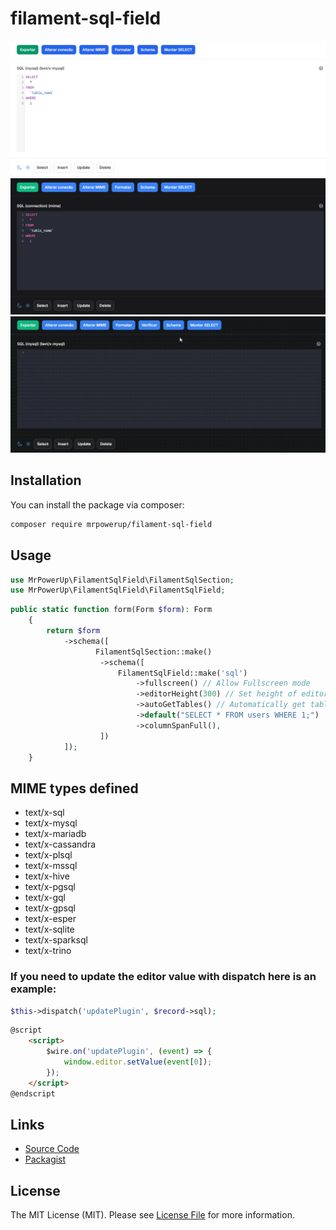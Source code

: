 # filament-sql-field

<!-- ![image](https://raw.githubusercontent.com/MrPowerUp82/filament-sql-field-plus/main/example_1.png)
![image](https://raw.githubusercontent.com/MrPowerUp82/filament-sql-field-plus/main/example_2.png) -->

![image](example_1.png)
![image](example_2.png)
![image](example_3.gif)

## Installation

You can install the package via composer:

```bash
composer require mrpowerup/filament-sql-field
```

## Usage
```php
use MrPowerUp\FilamentSqlField\FilamentSqlSection;
use MrPowerUp\FilamentSqlField\FilamentSqlField;
```

```php
public static function form(Form $form): Form
    {
        return $form
            ->schema([
                   FilamentSqlSection::make()
                    ->schema([
                        FilamentSqlField::make('sql')                               
                            ->fullscreen() // Allow Fullscreen mode
                            ->editorHeight(300) // Set height of editor
                            ->autoGetTables() // Automatically get tables from database
                            ->default("SELECT * FROM users WHERE 1;")
                            ->columnSpanFull(),
                    ])
            ]);
    }
```

## MIME types defined

- text/x-sql
- text/x-mysql
- text/x-mariadb
- text/x-cassandra
- text/x-plsql
- text/x-mssql
- text/x-hive
- text/x-pgsql
- text/x-gql
- text/x-gpsql
- text/x-esper
- text/x-sqlite
- text/x-sparksql
- text/x-trino

### If you need to update the editor value with dispatch here is an example:

```php
$this->dispatch('updatePlugin', $record->sql);
```

```html
@script
    <script>
        $wire.on('updatePlugin', (event) => {
            window.editor.setValue(event[0]);
        });
    </script>
@endscript
```

## Links

- [Source Code](https://github.com/MrPowerUp82/filament-sql-field)
- [Packagist](https://packagist.org/packages/mrpowerup/filament-sql-field)

## License

The MIT License (MIT). Please see [License File](https://raw.githubusercontent.com/MrPowerUp82/filament-sql-field/main/LICENSE.md) for more information.
